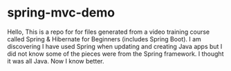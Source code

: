 # spring-mvc-demo
Hello,
This is a repo for for files generated from a video training course called Spring & Hibernate for Beginners (includes Spring Boot).
I am discovering I have used Spring when updating and creating Java apps but I did not know some of the pieces were from the Spring framework. I thought it was all Java.
Now I know better.
